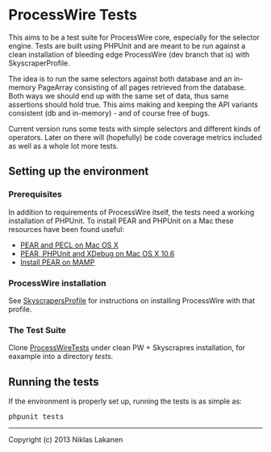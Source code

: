 # ProcessWire Tests #

This aims to be a test suite for ProcessWire core, especially for the selector engine. Tests are built using PHPUnit and are meant to be run against a clean installation of bleeding edge ProcessWire (dev branch that is) with SkyscraperProfile.

The idea is to run the same selectors against both database and an in-memory PageArray consisting of all pages retrieved from the database. Both ways we should end up with the same set of data, thus same assertions should hold true. This aims making and keeping the API variants consistent (db and in-memory) - and of course free of bugs.

Current version runs some tests with simple selectors and different kinds of operators. Later on there will (hopefully) be code coverage metrics included as well as a whole lot more tests.


## Setting up the environment ##

### Prerequisites ###

In addition to requirements of ProcessWire itself, the tests need a working installation of PHPUnit. To install PEAR and PHPUnit on a Mac these resources have been found useful:

* [PEAR and PECL on Mac OS X](http://jason.pureconcepts.net/2012/10/install-pear-pecl-mac-os-x/)
* [PEAR, PHPUnit and XDebug on Mac OS X 10.6](http://www.newmediacampaigns.com/page/install-pear-phpunit-xdebug-on-macosx-snow-leopard)
* [Install PEAR on MAMP](http://stackoverflow.com/questions/5510734/install-pear-on-mamp)

### ProcessWire installation ###

See [SkyscrapersProfile](https://github.com/ryancramerdesign/SkyscrapersProfile) for instructions on installing ProcessWire with that profile.

### The Test Suite ###

Clone [ProcessWireTests](https://github.com/niklaka/ProcessWireTests.git) under clean PW + Skyscrapres installation, for eaxample into a directory *tests*.


## Running the tests ##

If the environment is properly set up, running the tests is as simple as:
<pre>phpunit tests</pre>

------
Copyright (c) 2013 Niklas Lakanen